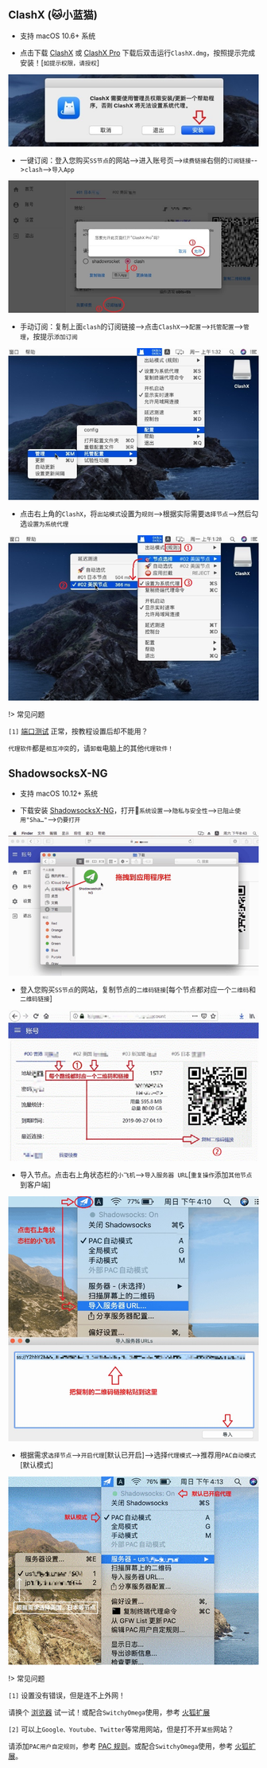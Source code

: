 ## ClashX (🐱小蓝猫)

* 支持 macOS 10.6+ 系统

* 点击下载 <a href="media/mac/ClashX.dmg" target="_blank">ClashX</a> 或 <a href="https://install.appcenter.ms/users/clashx/apps/clashx-pro/distribution_groups/public" target="_blank">ClashX Pro</a> 下载后双击运行`ClashX.dmg`，按照提示完成安装！[`如提示权限，请授权`]

![ClashX](media/mac/cx_1.jpg ':size=720')

* 一键订阅：登入您购买`SS节点`的网站-->进入账号页-->`续费链接`右侧的`订阅链接`-->`clash`-->`导入App`

![ClashX](media/mac/cx_2.jpg ':size=720')

* 手动订阅：复制上面`clash`的订阅链接-->点击`ClashX`-->`配置`-->`托管配置`-->`管理`，按提示`添加订阅` 

![ClashX](media/mac/cx_3.jpg ':size=720')

* 点击右上角的`ClashX`，将`出站模式`设置为`规则`-->根据实际需要`选择节点`-->然后勾选`设置为系统代理`

![ClashX](media/mac/cx_4.jpg ':size=720')

!> 常见问题

`[1]` [端口测试](tcping) 正常，按教程设置后却不能用？

`代理软件`都是`相互冲突`的，请`卸载`电脑上的其他`代理软件！` 

## ShadowsocksX-NG

* 支持 macOS 10.12+ 系统

* 下载安装 <a href="media/mac/ShadowsocksX-NG.dmg" target="_blank">ShadowsocksX-NG</a>，打开`系统设置`-->`隐私与安全性`-->`已阻止使用"Sha…"`-->`仍要打开`

![ShadowsocksX-NG](media/mac/sx_1.jpg ':size=720')

* 登入您购买`SS节点`的网站，复制节点的`二维码链接`[每个节点都对应一个`二维码`和`二维码链接`]

![ShadowsocksX-NG](media/mac/sx_2.jpg ':size=720')

* 导入节点。点击右上角状态栏的`小飞机`-->`导入服务器 URL`[`重复操作`添加`其他节点`到客户端]

![ShadowsocksX-NG](media/mac/sx_3.jpg ':size=720')

* 根据需求`选择节点`-->`开启代理`[默认已开启]-->选择`代理模式`-->推荐用`PAC自动模式`[默认模式]

![ShadowsocksX-NG](media/mac/sx_4.jpg ':size=720')

!> 常见问题

`[1]` 设置没有错误，但是连不上外网！

请换个 [浏览器](down) 试一试！或配合`SwitchyOmega`使用，参考 [火狐扩展](firefox)

`[2]` 可以上`Google、Youtube、Twitter`等常用网站，但是打不开`某些`网站？

请添加`PAC用户自定规则`，参考 [PAC 规则](pac)。或配合`SwitchyOmega`使用，参考 [火狐扩展](firefox)。
